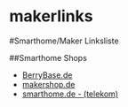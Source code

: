 # makerlinks

#Smarthome/Maker Linksliste

##Smarthome Shops

- [BerryBase.de][1]
- [makershop.de][2]
- [smarthome.de - (telekom)][3]

[1]: https://berrybase.de
[2]: https://makershop.de
[3]: https://www.smarthome.de/
